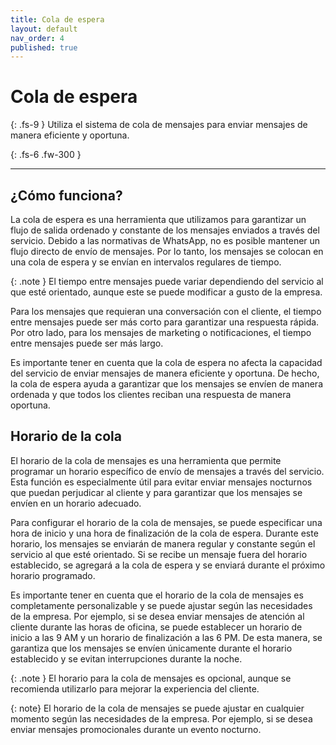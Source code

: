 ```yaml
---
title: Cola de espera
layout: default
nav_order: 4
published: true
---
```


# Cola de espera

{: .fs-9 }
Utiliza el sistema de cola de mensajes para enviar mensajes de manera eficiente y oportuna.

{: .fs-6 .fw-300 }

---

## ¿Cómo funciona?

La cola de espera es una herramienta que utilizamos para garantizar un flujo de salida ordenado y constante de los mensajes enviados a través del servicio. Debido a las normativas de WhatsApp, no es posible mantener un flujo directo de envío de mensajes. Por lo tanto, los mensajes se colocan en una cola de espera y se envían en intervalos regulares de tiempo.

{: .note }
El tiempo entre mensajes puede variar dependiendo del servicio al que esté orientado, aunque este se puede modificar a gusto de la empresa.

Para los mensajes que requieran una conversación con el cliente, el tiempo entre mensajes puede ser más corto para garantizar una respuesta rápida. Por otro lado, para los mensajes de marketing o notificaciones, el tiempo entre mensajes puede ser más largo.

Es importante tener en cuenta que la cola de espera no afecta la capacidad del servicio de enviar mensajes de manera eficiente y oportuna. De hecho, la cola de espera ayuda a garantizar que los mensajes se envíen de manera ordenada y que todos los clientes reciban una respuesta de manera oportuna.

## Horario de la cola

El horario de la cola de mensajes es una herramienta que permite programar un horario específico de envío de mensajes a través del servicio. Esta función es especialmente útil para evitar enviar mensajes nocturnos que puedan perjudicar al cliente y para garantizar que los mensajes se envíen en un horario adecuado.

Para configurar el horario de la cola de mensajes, se puede especificar una hora de inicio y una hora de finalización de la cola de espera. Durante este horario, los mensajes se enviarán de manera regular y constante según el servicio al que esté orientado. Si se recibe un mensaje fuera del horario establecido, se agregará a la cola de espera y se enviará durante el próximo horario programado.

Es importante tener en cuenta que el horario de la cola de mensajes es completamente personalizable y se puede ajustar según las necesidades de la empresa. Por ejemplo, si se desea enviar mensajes de atención al cliente durante las horas de oficina, se puede establecer un horario de inicio a las 9 AM y un horario de finalización a las 6 PM. De esta manera, se garantiza que los mensajes se envíen únicamente durante el horario establecido y se evitan interrupciones durante la noche.

{: .note }
El horario para la cola de mensajes es opcional, aunque se recomienda utilizarlo para mejorar la experiencia del cliente.

{: note}
El horario de la cola de mensajes se puede ajustar en cualquier momento según las necesidades de la empresa. Por ejemplo, si se desea enviar mensajes promocionales durante un evento nocturno.
